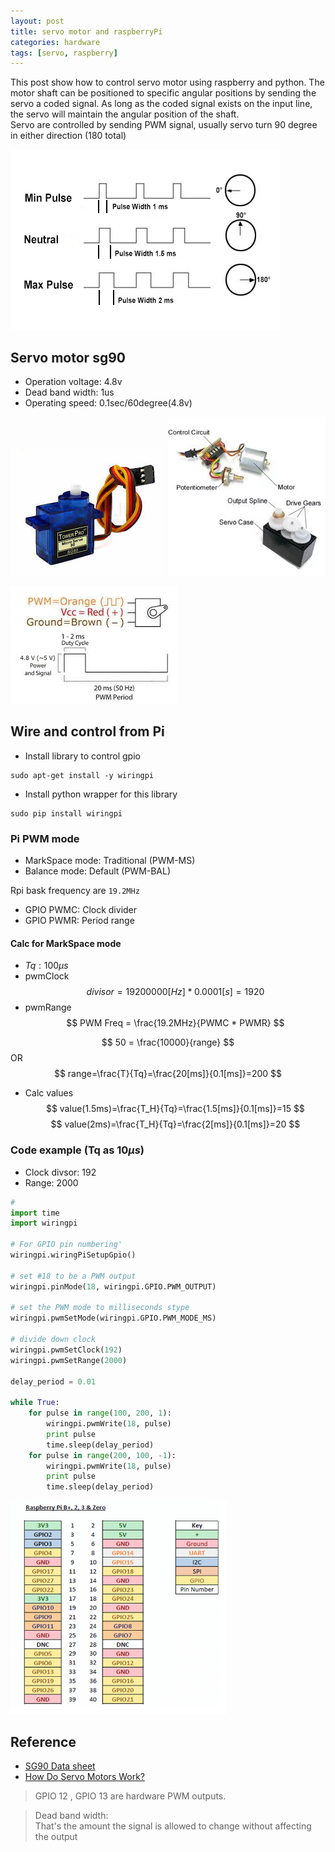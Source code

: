 ```yaml
---
layout: post
title: servo motor and raspberryPi
categories: hardware
tags: [servo, raspberry]
---
```

This post show how to control servo motor using raspberry and python.
The motor shaft can be positioned to specific angular positions by sending the servo a coded signal. As long as the coded signal exists on the input line, the servo will maintain the angular position of the shaft.  
Servo are controlled by sending PWM signal, usually servo turn 90 degree in either direction (180 total)

![](/images/2018-12-20-07-49-48.png)




## Servo motor sg90
- Operation voltage: 4.8v
- Dead band width: 1us
- Operating speed: 0.1sec/60degree(4.8v)


![](/images/2018-12-20-00-49-24.png)
![](/images/2018-12-20-07-52-26.png)  

![](/images/2018-12-20-00-50-09.png)


## Wire and control from Pi
- Install library to control gpio
```
sudo apt-get install -y wiringpi
```
- Install python wrapper for this library
```
sudo pip install wiringpi
```

### Pi PWM mode
- MarkSpace mode: Traditional (PWM-MS)
- Balance mode: Default (PWM-BAL)

Rpi bask frequency are `19.2MHz`
- GPIO PWMC: Clock divider
- GPIO PWMR: Period range

#### Calc for MarkSpace mode

- $Tq: 100\mu s$
- pwmClock
$$
divisor = 19200000[Hz] * 0.0001[s] = 1920
$$
- pwmRange
$$
PWM Freq = \frac{19.2MHz}{PWMC * PWMR}
$$

$$
50 = \frac{10000}{range}
$$
OR
$$
range=\frac{T}{Tq}=\frac{20[ms]}{0.1[ms]}=200
$$
- Calc values
$$
value(1.5ms)=\frac{T_H}{Tq}=\frac{1.5[ms]}{0.1[ms]}=15
$$
$$
value(2ms)=\frac{T_H}{Tq}=\frac{2[ms]}{0.1[ms]}=20
$$

### Code example (Tq as $10\mu s$)
- Clock divsor: 192
- Range: 2000
  
```python
#
import time
import wiringpi

# For GPIO pin numbering'
wiringpi.wiringPiSetupGpio()

# set #18 to be a PWM output
wiringpi.pinMode(18, wiringpi.GPIO.PWM_OUTPUT)

# set the PWM mode to milliseconds stype
wiringpi.pwmSetMode(wiringpi.GPIO.PWM_MODE_MS)

# divide down clock
wiringpi.pwmSetClock(192)
wiringpi.pwmSetRange(2000)

delay_period = 0.01

while True:
    for pulse in range(100, 200, 1):
        wiringpi.pwmWrite(18, pulse)
        print pulse
        time.sleep(delay_period)
    for pulse in range(200, 100, -1):
        wiringpi.pwmWrite(18, pulse)
        print pulse
        time.sleep(delay_period)
```

![](/images/2018-12-20-08-11-14.png)

## Reference 
- [SG90 Data sheet](http://www.towerpro.com.tw/product/sg90-7/)
- [How Do Servo Motors Work?](https://www.jameco.com/jameco/workshop/howitworks/how-servo-motors-work.html)

> GPIO 12 , GPIO 13 are hardware PWM outputs.

> Dead band width:  
> That's the amount the signal is allowed to change without affecting the output